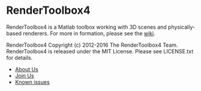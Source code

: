RenderToolbox4
==============
RenderToolbox4 is a Matlab toolbox working with 3D scenes and physically-based renderers.  For more in formation, please see the [wiki](https://github.com/RenderToolbox3/RenderToolbox4/wiki).


RenderToolbox4 Copyright (c) 2012-2016 The RenderToolbox4 Team.
RenderToolbox4 is released under the MIT License.
Please see LICENSE.txt for details.
 - [About Us](https://github.com/RenderToolbox3/RenderToolbox4/wiki/wiki/About-Us)
 - [Join Us](https://github.com/RenderToolbox3/RenderToolbox4/wiki/wiki/Join-Us)
 - [Known issues](https://github.com/RenderToolbox3/RenderToolbox4/issues)
